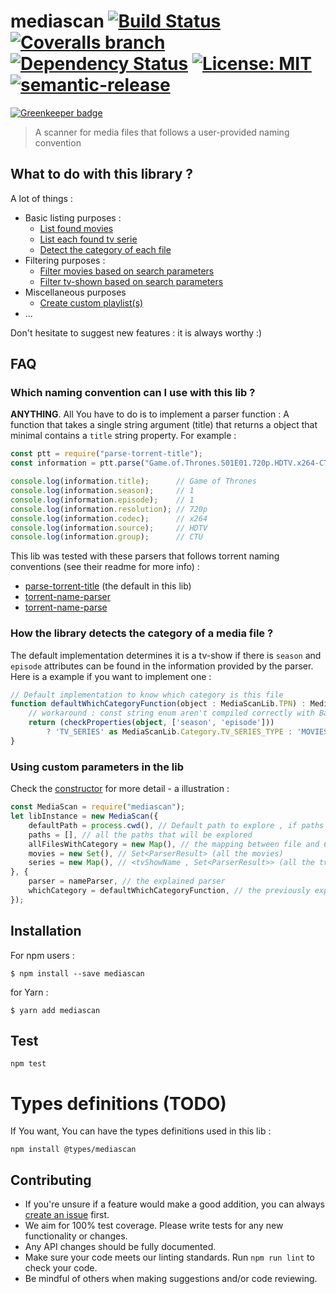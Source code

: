 # mediascan [![Build Status](https://img.shields.io/travis/jy95/mediaScan.svg)](https://travis-ci.org/jy95/mediaScan)  [![Coveralls branch](https://img.shields.io/coveralls/jy95/mediaScan/master.svg)](https://coveralls.io/github/jy95/mediaScan?branch=master) [![Dependency Status](https://img.shields.io/david/jy95/mediaScan.svg)](https://david-dm.org/jy95/mediaScan)   [![License: MIT](https://img.shields.io/badge/License-MIT-yellow.svg)](https://opensource.org/licenses/MIT)  [![semantic-release](https://img.shields.io/badge/%20%20%F0%9F%93%A6%F0%9F%9A%80-semantic--release-e10079.svg)](https://github.com/semantic-release/semantic-release)

[![Greenkeeper badge](https://badges.greenkeeper.io/jy95/mediaScan.svg)](https://greenkeeper.io/)
> A scanner for media files that follows a user-provided naming convention

## What to do with this library ?

A lot of things :
* Basic listing purposes :
    * [List found movies](https://github.com/jy95/mediaScan/wiki/List-found-movies)
    * [List each found tv serie](https://github.com/jy95/mediaScan/wiki/List-each-found-tv-serie)
    * [Detect the category of each file](https://github.com/jy95/mediaScan/wiki/Detect-the-category-of-each-file)
* Filtering purposes :
    * [Filter movies based on search parameters](https://github.com/jy95/mediaScan/wiki/Filter-movies-by-parameters)
    * [Filter tv-shown based on search parameters](https://github.com/jy95/mediaScan/wiki/Filter-tv-series-by-parameters)
* Miscellaneous purposes
    * [Create custom playlist(s)](https://github.com/jy95/mediaScan/wiki/Create-custom-playlist(s))
* ...

Don't hesitate to suggest new features : it is always worthy :)

## FAQ

### Which naming convention can I use with this lib ?

**ANYTHING**. All You have to do is to implement a parser function :
A function that takes a single string argument (title) that returns a object that minimal contains a `title` string property.
For example :

```js
const ptt = require("parse-torrent-title");
const information = ptt.parse("Game.of.Thrones.S01E01.720p.HDTV.x264-CTU");

console.log(information.title);      // Game of Thrones
console.log(information.season);     // 1
console.log(information.episode);    // 1
console.log(information.resolution); // 720p
console.log(information.codec);      // x264
console.log(information.source);     // HDTV
console.log(information.group);      // CTU
```

This lib was tested with these parsers that follows torrent naming conventions (see their readme for more info) :

* [parse-torrent-title](https://www.npmjs.com/package/parse-torrent-title) (the default in this lib)
* [torrent-name-parser](https://www.npmjs.com/package/torrent-name-parser)
* [torrent-name-parse](https://www.npmjs.com/package/torrent-name-parse)

### How the library detects the category of a media file ?

The default implementation determines it is a tv-show if there is `season` and `episode` attributes can be found in the information provided by the parser.
Here is a example if you want to implement one :
```ts
// Default implementation to know which category is this file
function defaultWhichCategoryFunction(object : MediaScanLib.TPN) : MediaScanLib.Category{
    // workaround : const string enum aren't compiled correctly with Babel
    return (checkProperties(object, ['season', 'episode']))
        ? 'TV_SERIES' as MediaScanLib.Category.TV_SERIES_TYPE : 'MOVIES' as MediaScanLib.Category.MOVIES_TYPE;
}
```

### Using custom parameters in the lib

Check the [constructor](https://github.com/jy95/mediaScan/blob/master/src/MediaScan.ts#L38) for more detail - a illustration :

```js
const MediaScan = require("mediascan");
let libInstance = new MediaScan({
    defaultPath = process.cwd(), // Default path to explore , if paths is empty
    paths = [], // all the paths that will be explored
    allFilesWithCategory = new Map(), // the mapping between file and Category
    movies = new Set(), // Set<ParserResult> (all the movies)
    series = new Map(), // <tvShowName , Set<ParserResult>> (all the tv-series episodes)
}, {
    parser = nameParser, // the explained parser
    whichCategory = defaultWhichCategoryFunction, // the previously explained detection function
});
```

## Installation

For npm users :

```shell
$ npm install --save mediascan
```

for Yarn :
```shell
$ yarn add mediascan
```

## Test

```shell
npm test
```

# Types definitions (TODO)

If You want, You can have the types definitions used in this lib :

```shell
npm install @types/mediascan
```

## Contributing

* If you're unsure if a feature would make a good addition, you can always [create an issue](https://github.com/jy95/mediaScan/issues/new) first.
* We aim for 100% test coverage. Please write tests for any new functionality or changes.
* Any API changes should be fully documented.
* Make sure your code meets our linting standards. Run `npm run lint` to check your code.
* Be mindful of others when making suggestions and/or code reviewing.